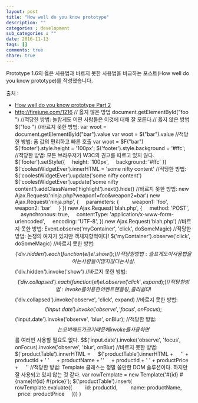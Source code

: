 ```yaml
---
layout: post
title: "How well do you know prototype"
description: ""
categories : development
sub_categories : ""
date: 2016-11-13
tags: []
comments: true
share: true
---
```


Prototype 1.6의 옳은 사용법과 바르지 못한 사용법을 비교하는 포스트(How well do you know prototype)를
작성했습니다.

  

출처 :

  * [How well do you know prototype Part 2](http://thinkweb2.com/projects/prototype/?p=3)
  * http://firejune.com/1216
    // 옳지 않은 방법
    document.getElementById("foo ")
    //적당한 방법: 놀랍게도 어떤 사람들은 이것에 대해 잘 모른다.// 옳지 않은 방법
    $("foo ")
    //바르지 못한 방법:
    var woot = document.getElementById("bar").value
    var woot = $("bar").value
    //적당한 방법: 폼 값의 편리하고 빠른 호출
    var woot = $F("bar")
    $('footer').style.height = '100px';
    $('footer').style.background = '#ffc';    
    //적당한 방법: 모든 브라우저가 W3C의 권고를 따르고 있지 않다.
    $('footer').setStyle({
        height: '100px',
        background: '#ffc'
    })
    $('coolestWidgetEver').innerHTML = 'some nifty content'
    //적당한 방법:
    $('coolestWidgetEver').update('some nifty content')
    $('coolestWidgetEver').update('some nifty content').addClassName('highlight').next().hide()
    //바르지 못한 방법:
    new Ajax.Request('ninja.php?weapon1=foo&weapon2=bar')
    new Ajax.Request('ninja.php', {
        parameters: {
            weapon1: 'foo',
            weapon2: 'bar'
        }
    })
    new Ajax.Request('blah.php', {
        method: 'POST',
        asynchronous: true,
        contentType: 'application/x-www-form-urlencoded',
        encoding: 'UTF-8',
    })
    new Ajax.Request('blah.php')
    //바르지 못한 방법:
    Event.observe('myContainer', 'click', doSomeMagic)
    //적당한 방법: 논쟁의 여지가 있지만 객체지향적이다!
    $('myContainer').observe('click', doSomeMagic)
    //바르지 못한 방법:
    $$('div.hidden').each(function(el){
        el.show();
    })
    //적당한 방법: 슬프게도 이 사용법을 아는 사람들이 많지 않다는 사실.
    $$('div.hidden').invoke('show')
    //바르지 못한 방법:
    $$('div.collapsed').each(function(el){
        el.observe('click', expand);
    })
    //적당한 방법: invoke를 이용한 이벤트 핸들링, 졸라 쉽다!
    $$('div.collapsed').invoke('observe', 'click', expand)
    //바르지 못한 방법:
    $$('input.date').invoke('observe', 'focus', onFocus);
    $$('input.date').invoke('observe', 'blur', onBlur);
    //적당한 방법: $$는 오버해드가 크기 때문에 invoke를 사용하면 $$를 여러번 사용할 필요도 없다.
    $$('input.date').invoke('observe', 'focus', onFocus).invoke('observe', 'blur', onBlur)
    //바르지 못한 방법:
    $('productTable').innerHTML = 
        $('productTable').innerHTML + 
        '' + productId + ' '
        + productName + '' 
        + productId + ' ' + productPrice + 
        ''
    //적당한 방법: Template 클래스는 정말 쓸만한 DOM 솔루션이다. 하지만 잘 사용되고 있지 않는 것 같다.
    var rowTemplate = new Template('#{id} #{name}#{id} #{price}');
    $('productTable').insert(
        rowTemplate.evaluate({
            id: productId,
            name: productName,
            price: productPrice
        }))
    )

  

  

